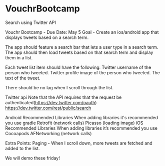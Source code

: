 # VouchrBootcamp
Search using Twitter API


Vouchr Bootcamp - Due Date: May 5
Goal - Create an ios/android app that displays tweets based on a search term.

The app should feature a search bar that lets a user type in a search term. The app should then load tweets based on that search term and display them in a list. 

Each tweet list item should have the following:
Twitter username of the person who tweeted.
Twitter profile image of the person who tweeted.
The text of the tweet.

There should be no lag when I scroll through the list.

Twitter api
Note that the API requires that the request be authenticated(https://dev.twitter.com/oauth)
https://dev.twitter.com/rest/public/search

Android Recommended Libraries
When adding libraries it's recommended you use gradle
Retrofit (network calls)
Picasso (loading image)
iOS Recommended Libraries
When adding libraries it’s recommended you use Cocoapods
AFNetworking (network calls)

Extra Points:
Paging - When I scroll down, more tweets are fetched and added to the list.

We will demo these friday!

